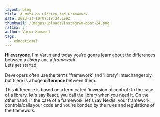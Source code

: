 ```yaml
---
layout: blog
title: A Note on Library And Framework
date: 2023-12-10T07:19:24.199Z
thumbnail: /images/uploads/instagram-post-24.png
rating: 3
author: Varun Kumawat
tags:
  - educational
---
```

**Hi everyone**, I'm Varun and today you're gonna learn about the differences between a *library* and a *framework*!\
Lets get started,\
\
Developers often use the terms 'framework' and 'library' interchangeably, but there is a huge **difference** between them.

This difference is based on a term called 'inversion of control': In the case of a library, let's say React, you call the library when you need it. On the other hand, in the case of a framework, let's say Nextjs, your framework controls/calls your code and you're bonded by the rules and regulations of the framework.